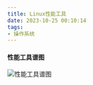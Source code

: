 ```yaml
---
title: Linux性能工具
date: 2023-10-25 00:10:14
tags:
- 操作系统
---
```



#### __性能工具谱图__

![性能工具谱图](/pic/基本功/操作系统/Linux性能工具/Linux系统工具全局概览.png)
